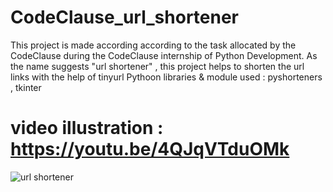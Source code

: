 # CodeClause_url_shortener 
This project is made according according to the task allocated by the CodeClause during the CodeClause internship of Python Development. 
As the name suggests "url shortener" , this project helps to shorten the url links with the help of tinyurl 
Pythoon libraries & module used : pyshorteners , tkinter
# video illustration : https://youtu.be/4QJqVTduOMk

![url shortener](https://github.com/Anandsoni992/CodeClause_url_shortener/assets/126238323/d7193fdb-44c2-4db7-b003-bc08a47e3868)

